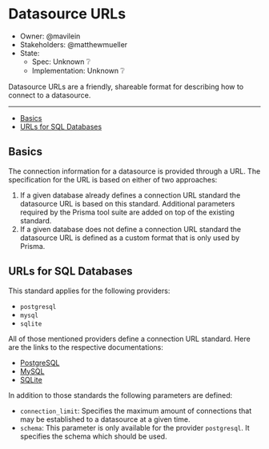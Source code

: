 # Datasource URLs

- Owner: @mavilein
- Stakeholders: @matthewmueller
- State: 
  - Spec: Unknown ❔
  - Implementation: Unknown ❔

Datasource URLs are a friendly, shareable format for describing how to connect to a datasource.

---

<!-- START doctoc generated TOC please keep comment here to allow auto update -->
<!-- DON'T EDIT THIS SECTION, INSTEAD RE-RUN doctoc TO UPDATE -->


- [Basics](#basics)
- [URLs for SQL Databases](#urls-for-sql-databases)

<!-- END doctoc generated TOC please keep comment here to allow auto update -->

## Basics

The connection information for a datasource is provided through a URL. The specification for the URL is based on either of two approaches:

1. If a given database already defines a connection URL standard the datasource URL is based on this standard. Additional parameters required by the Prisma tool
   suite are added on top of the existing standard.
2. If a given database does not define a connection URL standard the datasource URL is defined as a custom format that is only used by Prisma.

## URLs for SQL Databases

This standard applies for the following providers:

- `postgresql`
- `mysql`
- `sqlite`

All of those mentioned providers define a connection URL standard. Here are the links to the respective documentations:

- [PostgreSQL](https://www.postgresql.org/docs/current/libpq-connect.html#LIBPQ-CONNSTRING)
- [MySQL](https://dev.mysql.com/doc/refman/8.0/en/connecting-using-uri-or-key-value-pairs.html)
- [SQLite](http://www.sqlite.org/c3ref/open.html)

In addition to those standards the following parameters are defined:

- `connection_limit`: Specifies the maximum amount of connections that may be established to a datasource at a given time.
- `schema`: This parameter is only available for the provider `postgresql`. It specifies the schema which should be used.
